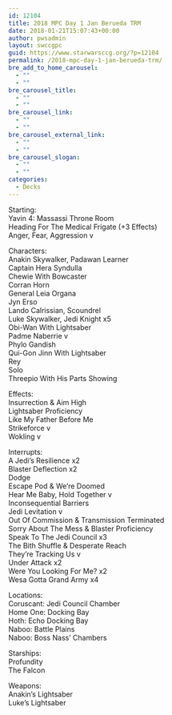 ```yaml
---
id: 12104
title: 2018 MPC Day 1 Jan Berueda TRM
date: 2018-01-21T15:07:43+00:00
author: pwsadmin
layout: swccgpc
guid: https://www.starwarsccg.org/?p=12104
permalink: /2018-mpc-day-1-jan-berueda-trm/
bre_add_to_home_carousel:
  - ""
  - ""
bre_carousel_title:
  - ""
  - ""
bre_carousel_link:
  - ""
  - ""
bre_carousel_external_link:
  - ""
  - ""
bre_carousel_slogan:
  - ""
  - ""
categories:
  - Decks
---
```

Starting:  
Yavin 4: Massassi Throne Room  
Heading For The Medical Frigate (+3 Effects)  
Anger, Fear, Aggression v

Characters:  
Anakin Skywalker, Padawan Learner  
Captain Hera Syndulla  
Chewie With Bowcaster  
Corran Horn  
General Leia Organa  
Jyn Erso  
Lando Calrissian, Scoundrel  
Luke Skywalker, Jedi Knight x5  
Obi-Wan With Lightsaber  
Padme Naberrie v  
Phylo Gandish  
Qui-Gon Jinn With Lightsaber  
Rey  
Solo  
Threepio With His Parts Showing

Effects:  
Insurrection & Aim High  
Lightsaber Proficiency  
Like My Father Before Me  
Strikeforce v  
Wokling v

Interrupts:  
A Jedi’s Resilience x2  
Blaster Deflection x2  
Dodge  
Escape Pod & We’re Doomed  
Hear Me Baby, Hold Together v  
Inconsequential Barriers  
Jedi Levitation v  
Out Of Commission & Transmission Terminated  
Sorry About The Mess & Blaster Proficiency  
Speak To The Jedi Council x3  
The Bith Shuffle & Desperate Reach  
They’re Tracking Us v  
Under Attack x2  
Were You Looking For Me? x2  
Wesa Gotta Grand Army x4

Locations:  
Coruscant: Jedi Council Chamber  
Home One: Docking Bay  
Hoth: Echo Docking Bay  
Naboo: Battle Plains  
Naboo: Boss Nass’ Chambers

Starships:  
Profundity  
The Falcon

Weapons:  
Anakin’s Lightsaber  
Luke’s Lightsaber